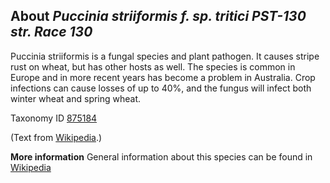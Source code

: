 **About *Puccinia striiformis f. sp. tritici PST-130 str. Race 130***
-------------------------
Puccinia striiformis is a fungal species and plant pathogen. It causes 
stripe rust on wheat, but has other hosts as well. The species is 
common in Europe and in more recent years has become a problem in 
Australia. Crop infections can cause losses of up to 40%, and the 
fungus will infect both winter wheat and spring wheat.



Taxonomy ID [875184](https://www.uniprot.org/taxonomy/875184)

(Text from [Wikipedia](https://en.wikipedia.org/).)

**More information**
General information about this species can be found in [Wikipedia](https://en.wikipedia.org/wiki/Puccinia_striiformis_var._striiformis)
